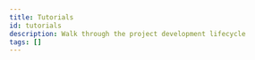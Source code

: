 ```yaml
---
title: Tutorials
id: tutorials
description: Walk through the project development lifecycle
tags: []
---
```

